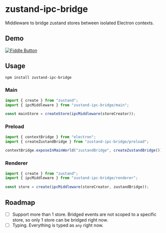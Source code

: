 # zustand-ipc-bridge

Middleware to bridge zustand stores between isolated Electron contexts.

## Demo

[![Fiddle Button]][Fiddle Link]

[Fiddle Link]: https://fiddle.electronjs.org/launch?target=gist/c5405a425ae4050cfd0f3e2e5cf7b5ad
[Fiddle Button]: https://img.shields.io/badge/Open%20Electron%20Fiddle-ffb662?style=for-the-badge&color=ffb662

## Usage

```bash
npm install zustand-ipc-bridge
```

### Main

```ts
import { create } from "zustand";
import { ipcMiddleware } from "zustand-ipc-bridge/main";

const mainStore = createStore(ipcMiddleware(storeCreator));
```

### Preload

```ts
import { contextBridge } from "electron";
import { createZustandBridge } from "zustand-ipc-bridge/preload";

contextBridge.exposeInMainWorld("zustandBridge", createZustandBridge());
```

### Renderer

```ts
import { create } from "zustand";
import { ipcMiddleware } from "zustand-ipc-bridge/renderer";

const store = create(ipcMiddleware(storeCreator, zustandBridge));
```

## Roadmap

- [ ] Support more than 1 store. Bridged events are not scoped to a specific store, so only 1 store can be bridged right now.
- [ ] Typing. Everything is typed as `any` right now.
